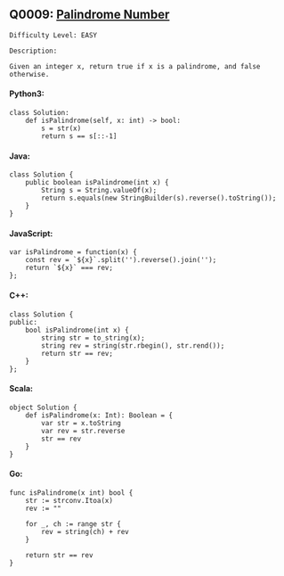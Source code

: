 ## Q0009: [Palindrome Number](https://leetcode.com/problems/palindrome-number/)

```
Difficulty Level: EASY
```

```
Description:

Given an integer x, return true if x is a palindrome, and false otherwise.
```

#### Python3:

```
class Solution:
    def isPalindrome(self, x: int) -> bool:
        s = str(x)
        return s == s[::-1]
```

#### Java:

```
class Solution {
    public boolean isPalindrome(int x) {
        String s = String.valueOf(x);
        return s.equals(new StringBuilder(s).reverse().toString());
    }
}
```

#### JavaScript:

```
var isPalindrome = function(x) {
    const rev = `${x}`.split('').reverse().join('');
    return `${x}` === rev;
};
```

#### C++:

```
class Solution {
public:
    bool isPalindrome(int x) {
        string str = to_string(x);
        string rev = string(str.rbegin(), str.rend());
        return str == rev;
    }
};
```

#### Scala:

```
object Solution {
    def isPalindrome(x: Int): Boolean = {
        var str = x.toString
        var rev = str.reverse
        str == rev
    }
}
```

#### Go:

```
func isPalindrome(x int) bool {
    str := strconv.Itoa(x)
    rev := ""

    for _, ch := range str {
		rev = string(ch) + rev
	}

    return str == rev
}
```